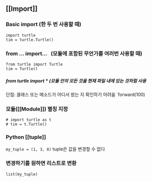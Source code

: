 
## [[Import]]

### Basic import (한 두 번 사용할 때)
```
import turtle
tim = turtle.Turtle()
```
### from ... import...   (모듈에 포함된 무언가를 여러번 사용할 때)
```
from turtle import Turtle
tim = Turtle()
```
##### from turtle import * (모듈 안의 모든 것을 현재 파일 내에 있는 것처럼 사용
단점: 클래스 또는 메소드가 어디서 왔는 지 확인하기 어려움
`forward(100)

### 모듈([[Module]]) 별칭 지정
```
# import turtle as t
# tim = t.Turtle()
```

### Python [[tuple]]
`my_tuple = (1, 3, 8)`
tuple은 값을 변경할 수 없다

### 변경하기를 원하면 리스트로 변환
`list(my_tuple)`